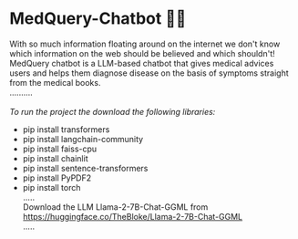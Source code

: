 # MedQuery-Chatbot 💊🤖
With so much information floating around on the internet we don't know which information on the web should be believed and which shouldn't!
MedQuery chatbot is a LLM-based chatbot that gives medical advices users and helps them diagnose disease on the basis of symptoms straight from the medical books.<br>
..........<br>  
_To run the project the download the following libraries:_ <br>  
- pip install transformers <br>
- pip install langchain-community <br>
- pip install faiss-cpu <br>
- pip install chainlit <br>
- pip install sentence-transformers <br>
- pip install PyPDF2 <br>
- pip install torch <br>
..... <br>
Download the LLM Llama-2-7B-Chat-GGML from https://huggingface.co/TheBloke/Llama-2-7B-Chat-GGML <br>
..... <br>
